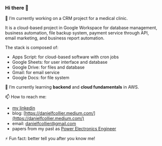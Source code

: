 ### Hi there 👋

🔭 I’m currently working on a CRM project for a medical clinic. 

It is a cloud-based project in Google Workspace for database management, business automation, file backup system, payment service through API, email marketing, and business report automation.

The stack is composed of:
- Apps Script: for cloud-based software with cron jobs
- Google Sheets: for user interface and database
- Google Drive: for files and database
- Gmail: for email service
- Google Docs: for file system

🌱 I’m currently learning **backend** and **cloud fundamentals** in AWS.

📫 How to reach me: 
- [my linkedin](https://www.linkedin.com/in/danielfcollier/)
- blog: [https://danielfcollier.medium.com/](https://danielfcollier.medium.com/)
- email: danielfcollier@gmail.com 
- papers from my past as [Power Electronics Engineer](https://www.researchgate.net/profile/Daniel-A-F-Collier)

⚡ Fun fact: better tell you after you know me!
